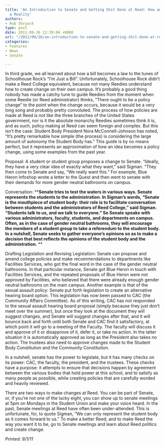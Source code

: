 ```yaml
---
title: 'An Introduction to Senate and Getting Shit Done at Reed: How an Idea Becomes
  a Reality'
authors:
- Rob Shryock
type: post
date: 2011-09-26 22:39:04 +0000
url: "/2011/09/26/an-introduction-to-senate-and-getting-shit-done-at-reed-how-an-idea-becomes-a-reality/"
categories:
- Features
- News
- Senate

---
```

In third grade, we all learned about how a bill becomes a law to the tunes of Schoolhouse Rock&#8217;s “I&#8217;m Just a Bill”. Unfortunately, Schoolhouse Rock didn&#8217;t make a Reed College equivalent, because not many Reedies understand how to create change on their own campus. It&#8217;s probably a good thing nobody has made a catchy tune to guide Reedies from the moment when some Reedie (or Reed administrator) thinks, “There ought to be a policy change” to the point when the change occurs, because it would be a very long song and probably pretty convoluted. The process of how policies are made at Reed is not like the three branches of the United States government, nor is it the absolute monarchy Reedies sometimes think it is, and as such, policy making at Reed can seem foreign and complex. But this isn&#8217;t the case: Student Body President Nora McConnell-Johnson has noted, “It’s pretty remarkable how simple (the process) is considering the large amount of autonomy the Student Body has.” This guide is by no means perfect, but it represents an approximation of how an idea becomes a policy change, using some examples from the past year.

Proposal: A student or student group proposes a change to Senate. “Ideally, they have a very clear idea of exactly what they want,” said Sigman. “They then come to Senate and say, “We really want this.” For example, Blue Heron Infoshop wrote a letter to the Quest and then went to senate with their demands for more gender neutral bathrooms on campus.

Conversation: ****Senate tries to test the waters in various ways. Senate represents the students to the administration. In Sigman&#8217;s words, “Senate is the mouthpiece of student body: their role is to facilitate conversation between students and the administrators of Reed College,” said Sigman. “Students talk to us, and we talk to everyone.” So Senate speaks with various administrators, faculty, students, and departments on campus. Often, as in the case of gender neutral bathrooms, they will encourage the members of a student group to take a referendum to the student body. In a nutshell, Senate seeks to gather everyone&#8217;s opinions so as to make a decision that best reflects the opinions of the student body and the administration.** **

Drafting Legislation and Revising Legislation: Senate can propose and amend college policies and make recommendations to departments like Facilities Services, who got the final word in the case of the gender neutral bathrooms. In that particular instance, Senate got Blue Heron in touch with Facilities Services, and the repeated proposals of Blue Heron were not approved by Facilities, who believed that there were already enough gender neutral bathrooms on the main campus. Another example is that of the sexual assault policy: Senate put forth legislation to create an alternative hearing board option. This legislation has now been passed to CAC (the Community Affairs Committee). As of this writing, CAC has not responded to the sexual assault hearing board proposal (simply because they just don&#8217;t meet over the summer), but once they look at the document they will suggest changes, and Senate will suggest changes after that, and it will bounce back and forth until both Senate and CAC find it satisfactory, at which point it will go to a meeting of the Faculty. The faculty will discuss it and approve of it or disapprove of it, defer it, or take no action. In the latter situation it is automatically approved as long as the President also takes no action. The trustees also need to approve changes made to the Student Body Constitution and the Community Constitution.

In a nutshell, senate has the power to legislate, but it has many checks on its power: CAC, the faculty, the president, and the trustees. These checks have a purpose: it attempts to ensure that decisions happen by agreement between the various bodies that hold power at this school, and to satisfy as many people as possible, while creating policies that are carefully worded and heavily reviewed.

There are two ways to make changes at Reed. You can be part of Senate, or, if you&#8217;re not one of the lucky eight, you can show up to senate meetings at 5pm on Mondays in the Student Union and make your voice heard. In the past, Senate meetings at Reed have often been under-attended. This is unfortunate, for, to quote Sigman, “We can only represent the student body as it comes forward to us.” To make a better Reed, and to make Reed the way you want it to be, go to Senate meetings and learn about Reed politics and create change.

_Printed: 9/1/11_